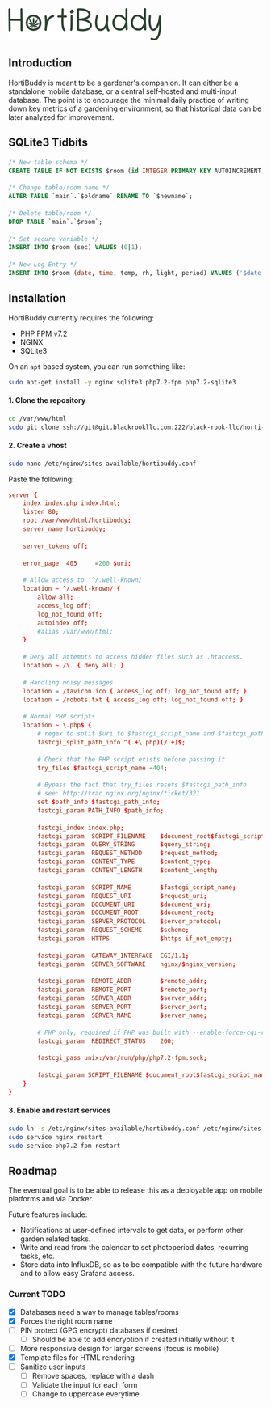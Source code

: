 ![HortiBuddy](assets/logo.png)

## Introduction

HortiBuddy is meant to be a gardener's companion. It can either be a standalone mobile database, or a central self-hosted and multi-input database. The point is to encourage the minimal daily practice of writing down key metrics of a gardening environment, so that historical data can be later analyzed for improvement.

## SQLite3 Tidbits

```sql
/* New table schema */
CREATE TABLE IF NOT EXISTS $room (id INTEGER PRIMARY KEY AUTOINCREMENT, sec INTEGER, date TEXT, time TEXT, temp INTEGER, rh INTEGER, light TEXT, period TEXT, par INTEGER, notes TEXT);

/* Change table/room name */
ALTER TABLE `main`.`$oldname` RENAME TO `$newname`;

/* Delete table/room */
DROP TABLE `main`.`$room`;

/* Set secure variable */
INSERT INTO $room (sec) VALUES (0|1);

/* New Log Entry */
INSERT INTO $room (date, time, temp, rh, light, period) VALUES ('$date', '$time', '$temp', '$rh', '$light', '$period');
```

## Installation

HortiBuddy currently requires the following:

* PHP FPM v7.2
* NGINX
* SQLite3

On an `apt` based system, you can run something like:

```bash
sudo apt-get install -y nginx sqlite3 php7.2-fpm php7.2-sqlite3
```

#### 1. Clone the repository

```bash
cd /var/www/html
sudo git clone ssh://git@git.blackrookllc.com:222/black-rook-llc/horti-buddy.git hortibuddy
```

#### 2. Create a vhost

```bash
sudo nano /etc/nginx/sites-available/hortibuddy.conf
```

Paste the following:

```conf
server {
    index index.php index.html;
    listen 80;
    root /var/www/html/hortibuddy;
    server_name hortibuddy;

    server_tokens off;

    error_page  405     =200 $uri;

    # Allow access to '^/.well-known/'
    location ~ ^/.well-known/ {
        allow all;
        access_log off;
        log_not_found off;
        autoindex off;
        #alias /var/www/html;
    }

    # Deny all attempts to access hidden files such as .htaccess.
    location ~ /\. { deny all; }

    # Handling noisy messages
    location = /favicon.ico { access_log off; log_not_found off; }
    location = /robots.txt { access_log off; log_not_found off; }

    # Normal PHP scripts
    location ~ \.php$ {
        # regex to split $uri to $fastcgi_script_name and $fastcgi_path
        fastcgi_split_path_info ^(.+\.php)(/.+)$;

        # Check that the PHP script exists before passing it
        try_files $fastcgi_script_name =404;

        # Bypass the fact that try_files resets $fastcgi_path_info
        # see: http://trac.nginx.org/nginx/ticket/321
        set $path_info $fastcgi_path_info;
        fastcgi_param PATH_INFO $path_info;

        fastcgi_index index.php;
        fastcgi_param  SCRIPT_FILENAME    $document_root$fastcgi_script_name;
        fastcgi_param  QUERY_STRING       $query_string;
        fastcgi_param  REQUEST_METHOD     $request_method;
        fastcgi_param  CONTENT_TYPE       $content_type;
        fastcgi_param  CONTENT_LENGTH     $content_length;

        fastcgi_param  SCRIPT_NAME        $fastcgi_script_name;
        fastcgi_param  REQUEST_URI        $request_uri;
        fastcgi_param  DOCUMENT_URI       $document_uri;
        fastcgi_param  DOCUMENT_ROOT      $document_root;
        fastcgi_param  SERVER_PROTOCOL    $server_protocol;
        fastcgi_param  REQUEST_SCHEME     $scheme;
        fastcgi_param  HTTPS              $https if_not_empty;

        fastcgi_param  GATEWAY_INTERFACE  CGI/1.1;
        fastcgi_param  SERVER_SOFTWARE    nginx/$nginx_version;

        fastcgi_param  REMOTE_ADDR        $remote_addr;
        fastcgi_param  REMOTE_PORT        $remote_port;
        fastcgi_param  SERVER_ADDR        $server_addr;
        fastcgi_param  SERVER_PORT        $server_port;
        fastcgi_param  SERVER_NAME        $server_name;

        # PHP only, required if PHP was built with --enable-force-cgi-redirect
        fastcgi_param  REDIRECT_STATUS    200;

        fastcgi_pass unix:/var/run/php/php7.2-fpm.sock;

        fastcgi_param SCRIPT_FILENAME $document_root$fastcgi_script_name;
    }
}
```

#### 3. Enable and restart services

```bash
sudo ln -s /etc/nginx/sites-available/hortibuddy.conf /etc/nginx/sites-enabled/hortibuddy.conf
sudo service nginx restart
sudo service php7.2-fpm restart
```

## Roadmap

The eventual goal is to be able to release this as a deployable app on mobile platforms and via Docker.

Future features include:

* Notifications at user-defined intervals to get data, or perform other garden related tasks.
* Write and read from the calendar to set photoperiod dates, recurring tasks, etc.
* Store data into InfluxDB, so as to be compatible with the future hardware and to allow easy Grafana access.

### Current TODO

- [x] Databases need a way to manage tables/rooms
- [x] Forces the right room name
- [ ] PIN protect (GPG encrypt) databases if desired
    - [ ] Should be able to add encryption if created initially without it
- [ ] More responsive design for larger screens (focus is mobile)
- [x] Template files for HTML rendering
- [ ] Sanitize user inputs
    - [ ] Remove spaces, replace with a dash
    - [ ] Validate the input for each form
    - [ ] Change to uppercase everytime